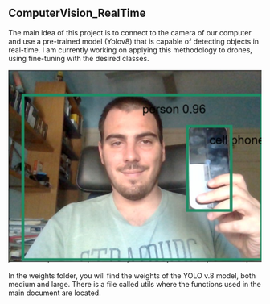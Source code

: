 ## ComputerVision_RealTime

The main idea of this project is to connect to the camera of our computer and use a pre-trained model (Yolov8) that is capable of detecting objects in real-time. I am currently working on applying this methodology to drones, using fine-tuning with the desired classes.

![Alt text](Imagen_Readme.jpg)


In the weights folder, you will find the weights of the YOLO v.8 model, both medium and large. There is a file called utils where the functions used in the main document are located.

